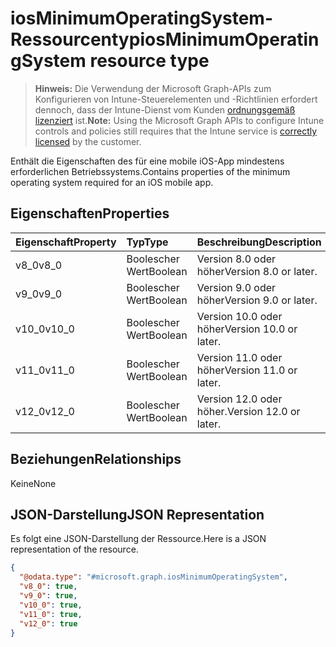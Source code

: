 # <a name="iosminimumoperatingsystem-resource-type"></a><span data-ttu-id="77a6c-101">iosMinimumOperatingSystem-Ressourcentyp</span><span class="sxs-lookup"><span data-stu-id="77a6c-101">iosMinimumOperatingSystem resource type</span></span>

> <span data-ttu-id="77a6c-102">**Hinweis:** Die Verwendung der Microsoft Graph-APIs zum Konfigurieren von Intune-Steuerelementen und -Richtlinien erfordert dennoch, dass der Intune-Dienst vom Kunden [ordnungsgemäß lizenziert](https://go.microsoft.com/fwlink/?linkid=839381) ist.</span><span class="sxs-lookup"><span data-stu-id="77a6c-102">**Note:** Using the Microsoft Graph APIs to configure Intune controls and policies still requires that the Intune service is [correctly licensed](https://go.microsoft.com/fwlink/?linkid=839381) by the customer.</span></span>

<span data-ttu-id="77a6c-103">Enthält die Eigenschaften des für eine mobile iOS-App mindestens erforderlichen Betriebssystems.</span><span class="sxs-lookup"><span data-stu-id="77a6c-103">Contains properties of the minimum operating system required for an iOS mobile app.</span></span>
## <a name="properties"></a><span data-ttu-id="77a6c-104">Eigenschaften</span><span class="sxs-lookup"><span data-stu-id="77a6c-104">Properties</span></span>
|<span data-ttu-id="77a6c-105">Eigenschaft</span><span class="sxs-lookup"><span data-stu-id="77a6c-105">Property</span></span>|<span data-ttu-id="77a6c-106">Typ</span><span class="sxs-lookup"><span data-stu-id="77a6c-106">Type</span></span>|<span data-ttu-id="77a6c-107">Beschreibung</span><span class="sxs-lookup"><span data-stu-id="77a6c-107">Description</span></span>|
|:---|:---|:---|
|<span data-ttu-id="77a6c-108">v8_0</span><span class="sxs-lookup"><span data-stu-id="77a6c-108">v8_0</span></span>|<span data-ttu-id="77a6c-109">Boolescher Wert</span><span class="sxs-lookup"><span data-stu-id="77a6c-109">Boolean</span></span>|<span data-ttu-id="77a6c-110">Version 8.0 oder höher</span><span class="sxs-lookup"><span data-stu-id="77a6c-110">Version 8.0 or later.</span></span>|
|<span data-ttu-id="77a6c-111">v9_0</span><span class="sxs-lookup"><span data-stu-id="77a6c-111">v9_0</span></span>|<span data-ttu-id="77a6c-112">Boolescher Wert</span><span class="sxs-lookup"><span data-stu-id="77a6c-112">Boolean</span></span>|<span data-ttu-id="77a6c-113">Version 9.0 oder höher</span><span class="sxs-lookup"><span data-stu-id="77a6c-113">Version 9.0 or later.</span></span>|
|<span data-ttu-id="77a6c-114">v10_0</span><span class="sxs-lookup"><span data-stu-id="77a6c-114">v10_0</span></span>|<span data-ttu-id="77a6c-115">Boolescher Wert</span><span class="sxs-lookup"><span data-stu-id="77a6c-115">Boolean</span></span>|<span data-ttu-id="77a6c-116">Version 10.0 oder höher</span><span class="sxs-lookup"><span data-stu-id="77a6c-116">Version 10.0 or later.</span></span>|
|<span data-ttu-id="77a6c-117">v11_0</span><span class="sxs-lookup"><span data-stu-id="77a6c-117">v11_0</span></span>|<span data-ttu-id="77a6c-118">Boolescher Wert</span><span class="sxs-lookup"><span data-stu-id="77a6c-118">Boolean</span></span>|<span data-ttu-id="77a6c-119">Version 11.0 oder höher</span><span class="sxs-lookup"><span data-stu-id="77a6c-119">Version 11.0 or later.</span></span>|
|<span data-ttu-id="77a6c-120">v12_0</span><span class="sxs-lookup"><span data-stu-id="77a6c-120">v12_0</span></span>|<span data-ttu-id="77a6c-121">Boolescher Wert</span><span class="sxs-lookup"><span data-stu-id="77a6c-121">Boolean</span></span>|<span data-ttu-id="77a6c-122">Version 12.0 oder höher.</span><span class="sxs-lookup"><span data-stu-id="77a6c-122">Version 12.0 or later.</span></span>|

## <a name="relationships"></a><span data-ttu-id="77a6c-123">Beziehungen</span><span class="sxs-lookup"><span data-stu-id="77a6c-123">Relationships</span></span>
<span data-ttu-id="77a6c-124">Keine</span><span class="sxs-lookup"><span data-stu-id="77a6c-124">None</span></span>
## <a name="json-representation"></a><span data-ttu-id="77a6c-125">JSON-Darstellung</span><span class="sxs-lookup"><span data-stu-id="77a6c-125">JSON Representation</span></span>
<span data-ttu-id="77a6c-126">Es folgt eine JSON-Darstellung der Ressource.</span><span class="sxs-lookup"><span data-stu-id="77a6c-126">Here is a JSON representation of the resource.</span></span>
<!-- {
  "blockType": "resource",
  "@odata.type": "microsoft.graph.iosMinimumOperatingSystem"
}
-->
``` json
{
  "@odata.type": "#microsoft.graph.iosMinimumOperatingSystem",
  "v8_0": true,
  "v9_0": true,
  "v10_0": true,
  "v11_0": true,
  "v12_0": true
}
```



